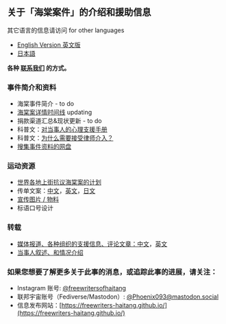 ## 关于「海棠案件」的介绍和援助信息

其它语言的信息请访问 for other languages

- [English Version 英文版](https://freewriters-haitang.github.io/english/)
- [日本語](https://freewriters-haitang.github.io/japanese/)

**各种 [联系我们](https://freewriters-haitang.github.io/contact) 的方式。**

### 事件简介和资料

- 海棠事件简介 - to do
- [海棠案详情时间线](https://freewriters-haitang.github.io/posts/000050-arrest-timeline/) updating
- 捐款渠道汇总&现状更新 - to do
- 科普文：[对当事人的心理支援手册](https://freewriters-haitang.github.io/posts/000016-psychological-support/)
- 科普文：[为什么需要接受律师介入？](https://freewriters-haitang.github.io/posts/000017-why-lawyer/)
- [搜集事件资料的网盘](https://drive.google.com/drive/folders/1r461Dzhe25YBABCH9S_vH7yg4Fno_WG3)

### 运动资源

- [世界各地上街抗议海棠案的计划](/posts/000014-activities/)
- 传单文案：[中文](https://freewriters-haitang.github.io/posts/000010-flyer/)，[英文](https://freewriters-haitang.github.io/english/posts/000010-flyer/)，[日文](https://freewriters-haitang.github.io/japanese/posts/000010-flyer/)
- [宣传图片 / 物料](/posts/000013-pictures/)
- 标语口号设计

### 转载

- [媒体报道、各种组织的支援信息、评论文章：中文](https://freewriters-haitang.github.io/posts/000015-reports/)，[英文](https://freewriters-haitang.github.io/english/posts/000015-reports/)
- [当事人叙述、和情况介绍](https://freewriters-haitang.github.io/posts/000018-narratives/)

### 如果您想要了解更多关于此事的消息，或追踪此事的进展，请关注：

- Instagram 账号: [@freewritersofhaitang](https://www.instagram.com/freewritersofhaitang/)
- 联邦宇宙账号（Fediverse/Mastodon）: [@Phoenix093@mastodon.social](https://mastodon.social/@Phoenix093)
- 信息发布网站：[https://freewriters-haitang.github.io/](https://freewriters-haitang.github.io/)


